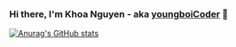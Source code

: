 ### Hi there, I'm Khoa Nguyen - aka [youngboiCoder][website] 👋 

[![Anurag's GitHub stats](https://github-readme-stats.vercel.app/api?username=youngboiCoder&count_private=true)](https://github.com/anuraghazra/github-readme-stats)

[website]: https://youngboicoder.github.io/portfolio